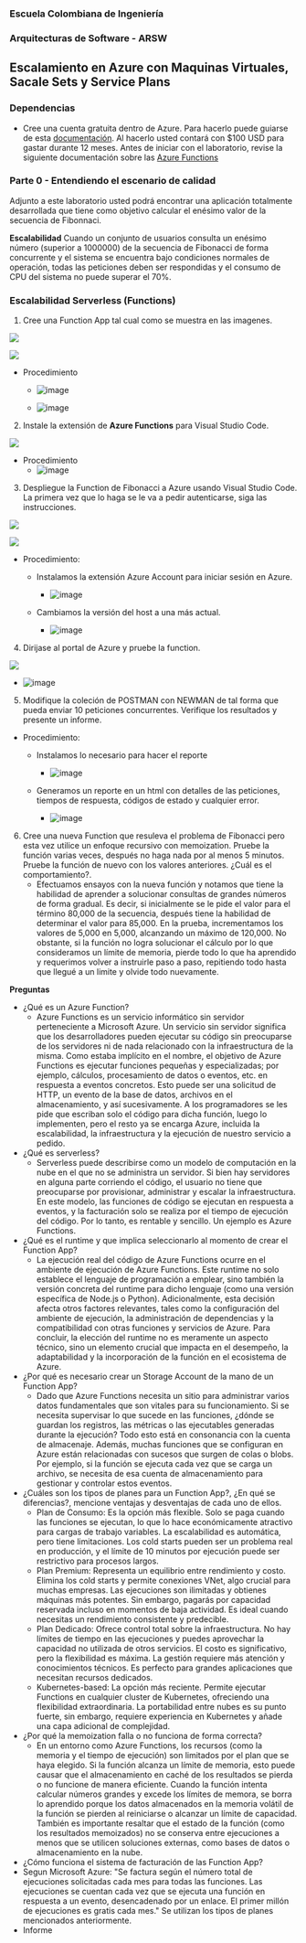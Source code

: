 ### Escuela Colombiana de Ingeniería
### Arquitecturas de Software - ARSW

## Escalamiento en Azure con Maquinas Virtuales, Sacale Sets y Service Plans

### Dependencias
* Cree una cuenta gratuita dentro de Azure. Para hacerlo puede guiarse de esta [documentación](https://azure.microsoft.com/es-es/free/students/). Al hacerlo usted contará con $100 USD para gastar durante 12 meses.
Antes de iniciar con el laboratorio, revise la siguiente documentación sobre las [Azure Functions](https://www.c-sharpcorner.com/article/an-overview-of-azure-functions/)

### Parte 0 - Entendiendo el escenario de calidad

Adjunto a este laboratorio usted podrá encontrar una aplicación totalmente desarrollada que tiene como objetivo calcular el enésimo valor de la secuencia de Fibonnaci.

**Escalabilidad**
Cuando un conjunto de usuarios consulta un enésimo número (superior a 1000000) de la secuencia de Fibonacci de forma concurrente y el sistema se encuentra bajo condiciones normales de operación, todas las peticiones deben ser respondidas y el consumo de CPU del sistema no puede superar el 70%.

### Escalabilidad Serverless (Functions)

1. Cree una Function App tal cual como se muestra en las  imagenes.

![](images/part3/part3-function-config.png)

![](images/part3/part3-function-configii.png)

  * Procedimiento
    
    * ![image](https://github.com/user-attachments/assets/8263a8e8-2342-4ce2-ada0-07429dc5c2c7)
   
    * ![image](https://github.com/user-attachments/assets/ec429663-d182-42db-b74c-92068d58fb95)

2. Instale la extensión de **Azure Functions** para Visual Studio Code.

![](images/part3/part3-install-extension.png)

  * Procedimiento
    * ![image](https://github.com/user-attachments/assets/f7ab34eb-413f-493b-9dd2-ab1d7ad83975)


3. Despliegue la Function de Fibonacci a Azure usando Visual Studio Code. La primera vez que lo haga se le va a pedir autenticarse, siga las instrucciones.

![](images/part3/part3-deploy-function-1.png)

![](images/part3/part3-deploy-function-2.png)

  * Procedimiento:
    * Instalamos la extensión Azure Account para iniciar sesión en Azure.
      * ![image](https://github.com/user-attachments/assets/752455d1-a9fe-4c8e-8a51-b80fd592f4ea)
        
    * Cambiamos la versión del host a una más actual.
      * ![image](https://github.com/user-attachments/assets/c26a8109-bb2f-4099-936f-4a7a52dd86c6)


4. Dirijase al portal de Azure y pruebe la function.

![](images/part3/part3-test-function.png)

  * ![image](https://github.com/user-attachments/assets/6131fae3-019e-4817-9017-c44745e9998f)

5. Modifique la coleción de POSTMAN con NEWMAN de tal forma que pueda enviar 10 peticiones concurrentes. Verifique los resultados y presente un informe.
  * Procedimiento:
    * Instalamos lo necesario para hacer el reporte
      * ![image](https://github.com/user-attachments/assets/f7862696-f4ec-4ce8-afbe-1dbf6dce972d)
        
    * Generamos un reporte en un html con detalles de las peticiones, tiempos de respuesta, códigos de estado y cualquier error.
      * ![image](https://github.com/user-attachments/assets/0e37b8d1-8a91-4429-be17-e83474eacfa1)


6. Cree una nueva Function que resuleva el problema de Fibonacci pero esta vez utilice un enfoque recursivo con memoization. Pruebe la función varias veces, después no haga nada por al menos 5 minutos. Pruebe la función de nuevo con los valores anteriores. ¿Cuál es el comportamiento?.
    * Efectuamos ensayos con la nueva función y notamos que tiene la habilidad de aprender a solucionar consultas de grandes números de forma gradual. Es decir, si inicialmente se le pide el valor para el término 80,000 de la secuencia, después tiene la habilidad de determinar el valor para 85,000. En la prueba, incrementamos los valores de 5,000 en 5,000, alcanzando un máximo de 120,000. No obstante, si la función no logra solucionar el cálculo por lo que consideramos un límite de memoria, pierde todo lo que ha aprendido y requerimos volver a instruirle paso a paso, repitiendo todo hasta que llegué a un limite y olvide todo nuevamente.

**Preguntas**

* ¿Qué es un Azure Function?
  * Azure Functions es un servicio informático sin servidor perteneciente a Microsoft Azure. Un servicio sin servidor significa que los desarrolladores pueden ejecutar su código sin preocuparse de los servidores ni de nada relacionado con la infraestructura de la misma. Como estaba implícito en el nombre, el objetivo de Azure Functions es ejecutar funciones pequeñas y especializadas; por ejemplo, cálculos, procesamiento de datos o eventos, etc. en respuesta a eventos concretos. Esto puede ser una solicitud de HTTP, un evento de la base de datos, archivos en el almacenamiento, y así sucesivamente. A los programadores se les pide que escriban solo el código para dicha función, luego lo implementen, pero el resto ya se encarga Azure, incluida la escalabilidad, la infraestructura y la ejecución de nuestro servicio a pedido.
* ¿Qué es serverless?
  * Serverless puede describirse como un modelo de computación en la nube en el que no se administra un servidor. Si bien hay servidores en alguna parte corriendo el código, el usuario no tiene que preocuparse por provisionar, administrar y escalar la infraestructura. En este modelo, las funciones de código se ejecutan en respuesta a eventos, y la facturación solo se realiza por el tiempo de ejecución del código. Por lo tanto, es rentable y sencillo. Un ejemplo es Azure Functions.
* ¿Qué es el runtime y que implica seleccionarlo al momento de crear el Function App?
  * La ejecución real del código de Azure Functions ocurre en el ambiente de ejecución de Azure Functions. Este runtime no solo establece el lenguaje de programación a emplear, sino también la versión concreta del runtime para dicho lenguaje (como una versión específica de Node.js o Python). Adicionalmente, esta decisión afecta otros factores relevantes, tales como la configuración del ambiente de ejecución, la administración de dependencias y la compatibilidad con otras funciones y servicios de Azure. Para concluir, la elección del runtime no es meramente un aspecto técnico, sino un elemento crucial que impacta en el desempeño, la adaptabilidad y la incorporación de la función en el ecosistema de Azure.
* ¿Por qué es necesario crear un Storage Account de la mano de un Function App?
  * Dado que Azure Functions necesita un sitio para administrar varios datos fundamentales que son vitales para su funcionamiento. Si se necesita supervisar lo que sucede en las funciones, ¿dónde se guardan los registros, las métricas o las ejecutables generadas durante la ejecución? Todo esto está en consonancia con la cuenta de almacenaje. Además, muchas funciones que se configuran en Azure están relacionadas con sucesos que surgen de colas o blobs. Por ejemplo, si la función se ejecuta cada vez que se carga un archivo, se necesita de esa cuenta de almacenamiento para gestionar y controlar estos eventos.
* ¿Cuáles son los tipos de planes para un Function App?, ¿En qué se diferencias?, mencione ventajas y desventajas de cada uno de ellos.
  * Plan de Consumo: Es la opción más flexible. Solo se paga cuando las funciones se ejecutan, lo que lo hace económicamente atractivo para cargas de trabajo variables. La escalabilidad es automática, pero tiene limitaciones. Los cold starts pueden ser un problema real en producción, y el límite de 10 minutos por ejecución puede ser restrictivo para procesos largos.
  * Plan Premium: Representa un equilibrio entre rendimiento y costo. Elimina los cold starts y permite conexiones VNet, algo crucial para muchas empresas. Las ejecuciones son ilimitadas y obtienes máquinas más potentes. Sin embargo, pagarás por capacidad reservada incluso en momentos de baja actividad. Es ideal cuando necesitas un rendimiento consistente y predecible.
  * Plan Dedicado: Ofrece control total sobre la infraestructura. No hay límites de tiempo en las ejecuciones y puedes aprovechar la capacidad no utilizada de otros servicios. El costo es significativo, pero la flexibilidad es máxima. La gestión requiere más atención y conocimientos técnicos. Es perfecto para grandes aplicaciones que necesitan recursos dedicados.
  * Kubernetes-based: La opción más reciente. Permite ejecutar Functions en cualquier cluster de Kubernetes, ofreciendo una flexibilidad extraordinaria. La portabilidad entre nubes es su punto fuerte, sin embargo, requiere experiencia en Kubernetes y añade una capa adicional de complejidad.
* ¿Por qué la memoization falla o no funciona de forma correcta?
  * En un entorno como Azure Functions, los recursos (como la memoria y el tiempo de ejecución) son limitados por el plan que se haya elegido. Si la función alcanza un límite de memoria, esto puede causar que el almacenamiento en caché de los resultados se pierda o no funcione de manera eficiente. Cuando la función intenta calcular números grandes y excede los límites de memora, se borra lo aprendido porque los datos almacenados en la memoria volátil de la función se pierden al reiniciarse o alcanzar un límite de capacidad. También es importante resaltar que el estado de la función (como los resultados memoizados) no se conserva entre ejecuciones a menos que se utilicen soluciones externas, como bases de datos o almacenamiento en la nube.
* ¿Cómo funciona el sistema de facturación de las Function App?
 * Segun Microsoft Azure: "Se factura según el número total de ejecuciones solicitadas cada mes para todas las funciones. Las ejecuciones se cuentan cada vez que se ejecuta una función en respuesta a un evento, desencadenado por un enlace. El primer millón de ejecuciones es gratis cada mes." Se utilizan los tipos de planes mencionados anteriormente.
* Informe
